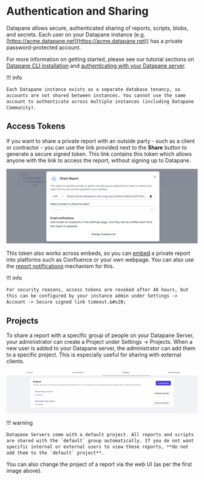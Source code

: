 # Authentication and Sharing

Datapane allows secure, authenticated sharing of reports, scripts, blobs, and secrets. Each user on your Datapane instance (e.g. [https://acme.datapane.net](https://acme.datapane.net)) has a private password-protected account.

For more information on getting started, please see our tutorial sections on [Datapane CLI installation](/tutorials/basics/install-datapane/) and [authenticating with your Datapane server](/tutorials/datapane-cloud/authenticate-datapane/#datapane-teams).


!!! info
    
    Each Datapane instance exists as a separate database tenancy, so accounts are not shared between instances. You cannot use the same account to authenticate across multiple instances (including Datapane Community).

## Access Tokens

If you want to share a private report with an outside party - such as a client or contractor - you can use the link provided next to the **Share** button to generate a secure signed token. This link contains this token which allows anyone with the link to access the report, without signing up to Datapane.

![](../../img/concepts/authentication-and-sharing-1.png)

This token also works across embeds, so you can [embed](/tutorials/datapane-cloud/embedding/#business-integrations) a private report into platforms such as Confluence or your own webpage. You can also use the [report notifications](/tutorials/datapane-cloud/report-notifications "mention") mechanism for this.&#x20;

!!! info

    For security reasons, access tokens are revoked after 48 hours, but this can be configured by your instance admin under Settings -> Account -> Secure signed link timeout.&#x20;

## Projects

To share a report with a specific group of people on your Datapane Server, your administrator can create a Project under Settings -> Projects. When a new user is added to your Datapane server, the administrator can add them to a specific project. This is especially useful for sharing with external clients.&#x20;

![](../../img/concepts/authentication-and-sharing-2.png)

!!! warning
    
    Datapane Servers come with a default project. All reports and scripts are shared with the `default` group automatically. If you do not want specific internal or external users to view these reports, **do not add them to the `default` project**.

You can also change the project of a report via the web UI (as per the first image above).
